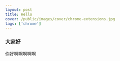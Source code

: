 ```yaml
---
layout: post
title: Hello
cover: /public/images/cover/chrome-extensions.jpg
tags: ['chrome']
---
```


### 大家好

你好啊啊啊啊啊